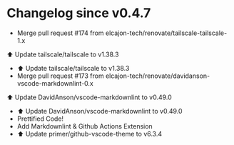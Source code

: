 # Changelog since v0.4.7
- Merge pull request #174 from elcajon-tech/renovate/tailscale-tailscale-1.x

⬆️ Update tailscale/tailscale to v1.38.3 
- ⬆️ Update tailscale/tailscale to v1.38.3 
- Merge pull request #173 from elcajon-tech/renovate/davidanson-vscode-markdownlint-0.x

⬆️ Update DavidAnson/vscode-markdownlint to v0.49.0 
- ⬆️ Update DavidAnson/vscode-markdownlint to v0.49.0 
- Prettified Code! 
- Add Markdownlint & Github Actions Extension 
- ⬆️ Update primer/github-vscode-theme to v6.3.4 
